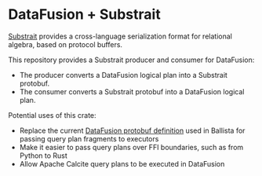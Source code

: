 # DataFusion + Substrait

[Substrait](https://substrait.io/) provides a cross-language serialization format for relational algebra, based on 
protocol buffers.

This repository provides a Substrait producer and consumer for DataFusion:

- The producer converts a DataFusion logical plan into a Substrait protobuf.
- The consumer converts a Substrait protobuf into a DataFusion logical plan.

Potential uses of this crate:

- Replace the current [DataFusion protobuf definition](https://github.com/apache/arrow-datafusion/blob/master/datafusion-proto/proto/datafusion.proto) used in Ballista for passing query plan fragments to executors
- Make it easier to pass query plans over FFI boundaries, such as from Python to Rust
- Allow Apache Calcite query plans to be executed in DataFusion